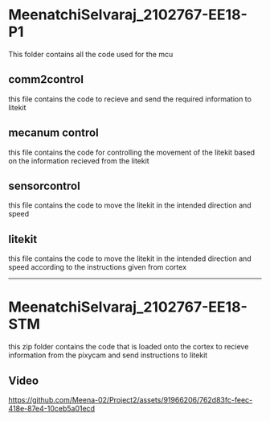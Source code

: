 # MeenatchiSelvaraj_2102767-EE18-P1
This folder contains all the code used for the mcu

## comm2control
this file contains the code to recieve and send the required information to litekit

## mecanum control
this file contains the code for controlling the movement of the litekit based on the information recieved from the litekit

## sensorcontrol
this file contains the code to move the litekit in the intended direction and speed

## litekit
this file contains the code to move the litekit in the intended direction and speed  according to the instructions given from cortex

***

# MeenatchiSelvaraj_2102767-EE18-STM

this zip folder contains the code that is loaded onto the cortex to recieve information from the pixycam and send instructions to litekit

## Video


https://github.com/Meena-02/Project2/assets/91966206/762d83fc-feec-418e-87e4-10ceb5a01ecd

